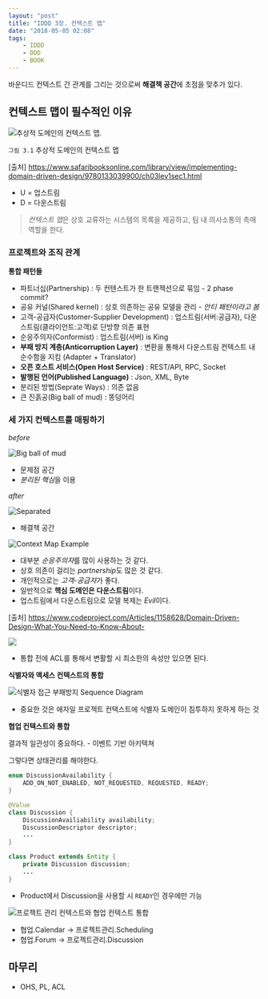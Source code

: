 ```yaml
---
layout: "post"
title: "IDDD 3장. 컨텍스트 맵"
date: "2018-05-05 02:08"
tags:
    - IDDD
    - DDD
    - BOOK
---
```


바운디드 컨텍스트 간 관계를 그리는 것으로써 **해결책 공간**에 초점을 맞추가 있다.

## 컨텍스트 맵이 필수적인 이유

![추상적 도메인의 컨텍스트 맵.](https://www.safaribooksonline.com/library/view/implementing-domain-driven-design/9780133039900/graphics/03fig01.jpg)

`그림 3.1` 추상적 도메인의 컨텍스트 맵

[출처] https://www.safaribooksonline.com/library/view/implementing-domain-driven-design/9780133039900/ch03lev1sec1.html

* U = 업스트림
* D = 다운스트림

> *컨텍스트 맵*은 상호 교류하는 시스템의 목록을 제공하고, 팀 내 의사소통의 촉매 역할을 한다.

### 프로젝트와 조직 관계

**통합 패턴들**

* 파트너십(Partnership) : 두 컨텐스트가 한 트랜젝션으로 묶임 - 2 phase commit?
* 공유 커널(Shared kernel) : 상호 의존하는 공유 모델을 관리 - *안티 패턴이라고 봄*
* 고객-공급자(Customer-Supplier Development) : 업스트림(서버:공급자), 다운스트림(클라이언트:고객)로 단방향 의존 표현
* 순응주의자(Conformist) : 업스트림(서버) is King
* **부패 방지 계층(Anticorruption Layer)** : 변환을 통해서 다운스트림 컨텍스트 내 순수함을 지킴 (Adapter + Translator)
* **오픈 호스트 서비스(Open Host Service)** : REST/API, RPC, Socket
* **발행된 언어(Published Language)** : Json, XML, Byte
* 분리된 방법(Seprate Ways) : 의존 없음
* 큰 진흙공(Big ball of mud) : 똥덩어리

### 세 가지 컨텍스트를 매핑하기

*before*

![Big ball of mud](https://buildplease.com/img/ballofmud.png)

* 문제점 공간
* *분리된 핵심*을 이용

*after*

![Separated](https://buildplease.com/img/integrations.png)

* 해결책 공간

![Context Map Example](https://www.codeproject.com/KB/architecture/1158628/6.jpg)

* 대부분 *순응주의자*를 많이 사용하는 것 같다.
* 상호 의존이 걸리는 *partnership*도 많은 것 같다.
* 개인적으로는 *고객-공급자*가 좋다.
* 일반적으로 **핵심 도메인은 다운스트림**이다.
* 업스트림에서 다운스트림으로 모델 복제는 *Evil*이다.

[출처] https://www.codeproject.com/Articles/1158628/Domain-Driven-Design-What-You-Need-to-Know-About-

![](http://josecuellar.net/wp-content/uploads/contextmap3.png)

* 통합 전에 ACL를 통해서 변활할 시 최소한의 속성만 있으면 된다.

**식별자와 액세스 컨텍스트의 통합**

![식별자 접근 부패방지 Sequence Diagram](http://www.plantuml.com/plantuml/png/XP51gi8m48RtEKMMkl02BgH5H5qemii5ncGU3hIJaamBzVH6IYabO1RP_6I-R_YdYW91-hPHO8K64DGtR9yO_aQsh-2PtXXK7kdTOVw8OI2BUgzR89RqfZnkjihX3sfcd41gZKsUgqCMah6s5cEyUw5_iY3akNRG2ORaZWjuqS-2Ca6L7McHYp6FOqF8aepdaobFBJMP01mR4F_TLlmKhYigqh9giXFqdKka39vrN26xTFGF)

* 중요한 것은 애자일 프로젝트 컨택스트에 식별자 도메인이 침투하지 못하게 하는 것

**협업 컨텍스트와 통합**

결과적 일관성이 중요하다. - 이벤트 기반 아키텍쳐

그렇다면 상태관리를 해야한다.

```java
enum DiscussionAvailability {
    ADD_ON_NOT_ENABLED, NOT_REQUESTED, REQUESTED, READY;
}

@Value
class Discussion {
    DiscussionAvailiability availability;
    DiscussionDescriptor descriptor;
    ...
}

class Product extends Entity {
    private Discussion discussion;
    ...
}
```

* Product에서 Discussion을 사용할 시 `READY`인 경우에만 가능

![프로젝트 관리 컨텍스트와 협업 컨텍스트 통합](http://www.plantuml.com/plantuml/png/SoWkIImgAStDuIf8JCvEJ4zLU3jZuflfhMzshtZRslkcQydRhXqArLmA2iavYSN52cxvHQMvGQd5-QL5oQbmKUV4dDIybCGYk4Gj5qJ28oGam3adCpMl12hWd9-JavHVb5YIcP_dc99OK99Q19LnoInEBYqkpiyBAKhCAyv9BCal0jjRaW-L0UhGGB5UqmeXem2tCZWv8pMbD2SpBnt388IK1ip52BCGaborYB2Oql9wuPmt2-O2G-7LbeRNozPWX0l2zVaGfmId5fLb8WKEmc2OJ2qNfd85NLqxhA63q4v89HOn1Q1Ip835eJGdDQq4g1vX8I4DkdR84OnWWcLGeWfD4ZF1E02vm4G80000)

* 협업.Calendar -> 프로젝트관리.Scheduling
* 협업.Forum -> 프로젝트관리.Discussion

## 마무리

* OHS, PL, ACL
